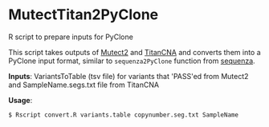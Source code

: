 # MutectTitan2PyClone
R script to prepare inputs for PyClone

This script takes outputs of [Mutect2](https://github.com/broadinstitute/gatk) and [TitanCNA](https://github.com/gavinha/TitanCNA) and converts them into a PyClone input format, similar to `sequenza2PyClone` function from [sequenza](https://github.com/cran/sequenza).

**Inputs**: VariantsToTable (tsv file) for variants that 'PASS'ed from Mutect2 and SampleName.segs.txt file from TitanCNA

**Usage**:

    $ Rscript convert.R variants.table copynumber.seg.txt SampleName

